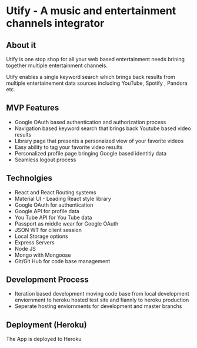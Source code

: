 # Utify - A music and entertainment channels integrator

## About it

Utify is one stop shop for all your web based entertainment needs brining together multiple entertainment channels.

Utify enables a single keyword search which brings back results from multiple entertainement data sources including YouTube, Spotify , Pandora etc. 

## MVP Features

* Google OAuth based authentication and authorization process
* Navigation based keyword search that brings back Youtube based video results
* Library page that presents a personaized view of your favorite videos
* Easy ability to tag your favorite video results 
* Personalized profile page bringing Google based identitiy data
* Seamless logout process

## Technolgies

* React and React Routing systems
* Material UI - Leading React style library
* Google OAuth for authentication
* Google API for profile data
* You Tube API for You Tube data
* Passport as middle wear for Google OAuth
* JSON WT for client session
* Local Storage options
* Express Servers
* Node JS
* Mongo with Mongoose
* Git/Git Hub for code base management

## Development Process

* Iteration based development moving code base from local development enviornment to heroku hosted test site and fiannly to heroku production
* Seperate hosting enviornments for development and master branchs

## Deployment (Heroku)

The App is deployed to Heroku
